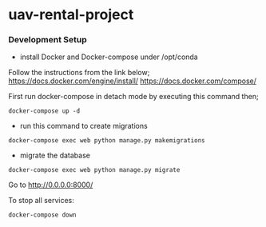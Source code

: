 # uav-rental-project


###  Development Setup

- install Docker and Docker-compose under /opt/conda

Follow the instructions from the link below;
	https://docs.docker.com/engine/install/
	https://docs.docker.com/compose/



First run docker-compose in detach mode by executing this command then;
```
docker-compose up -d
```

- run this command to create migrations
```
docker-compose exec web python manage.py makemigrations
```

- migrate the database
```
docker-compose exec web python manage.py migrate
```

Go to http://0.0.0.0:8000/

To stop all services:

```
docker-compose down
```

